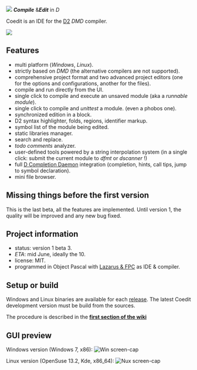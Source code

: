 
![](https://github.com/BBasile/Coedit/blob/master/logo/ce1.png?raw=true) ***Compile*** &***Edit*** in _D_

Coedit is an IDE for the [D2](http://dlang.org) _DMD_ compiler.

![](https://github.com/BBasile/Coedit/raw/master/lazproj/coedit.win7.33.png)

**Features**
--------
- multi platform (_Windows_, _Linux_).
- strictly based on *DMD* (the alternative compilers are not supported).
- comprehensive project format and two advanced project editors (one for the options and configurations, another for the files).
- compile and run directly from the UI.
- single click to compile and execute an unsaved module (aka a _runnable module_).
- single click to compile and _unittest_ a module. (even a phobos one).
- synchronized edition in a block.
- D2 syntax highlighter, folds, regions, identifier markup.
- symbol list of the module being edited.
- static libraries manager.
- search and replace.
- _todo comments_ analyzer.
- user-defined tools powered by a string interpolation system (in a single click: submit the current module to _dfmt_ or _dscanner_ !)
- full [D Completion Daemon](https://github.com/Hackerpilot/DCD) integration (completion, hints, call tips, jump to symbol declaration).
- mini file browser.

**Missing things before the first version**
---------------------------------------
This is the last beta, all the features are implemented.
Until version 1, the quality will be improved and any new bug fixed.

**Project information**
-------------------
- status:  version 1 beta 3.
- _ETA_: mid June, ideally the 10.
- license: MIT.
- programmed in Object Pascal with [Lazarus & FPC](http://www.lazarus.freepascal.org) as IDE & compiler.

**Setup or build**
--------------
Windows and Linux binaries are available for each [release](https://github.com/BBasile/Coedit/releases).
The latest Coedit development version must be build from the sources.

The procedure is described in the [**first section of the wiki**](https://github.com/BBasile/Coedit/wiki#detailed-setup-procedure)

**GUI preview**
-----------
Windows version (Windows 7, x86):
![Win screen-cap](https://github.com/BBasile/Coedit/raw/master/lazproj/coedit.win7.png "Coedit GUI preview")

Linux version (OpenSuse 13.2, Kde, x86_64):
![Nux screen-cap](https://github.com/BBasile/Coedit/raw/master/lazproj/coedit.linux.kde.png "Coedit GUI preview")